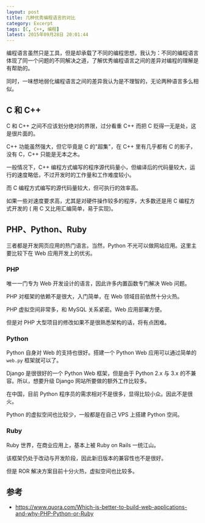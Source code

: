 ```yaml
---
layout: post
title: 几种优秀编程语言的对比
category: Excerpt
tags: [C, C++, 编程]
latest: 2015年09月28日 20:01:44
---
```


编程语言虽然只是工具，但是却承载了不同的编程思想，我认为：不同的编程语言体现了同一个问题的不同解决之道，了解优秀编程语言之间的差异对编程的理解是有帮助的。

同时，一味想地弱化编程语言之间的差异我认为是不理智的，无论两种语言多么相似。

C  和 C++
-

C 和 C++ 之间不应该划分绝对的界限，过分看重 C++ 而把 C 贬得一无是处，这是很片面的。

C++ 功能虽然强大，但它毕竟是 C 的"超集"，在 C++ 里有几乎都有 C 的影子，没有 C，C++ 只能是无本之木。

一般情况下，C++ 编程方式编写的程序源代码量小，但编译后的代码量较大，运行的速度略低，不过开发时的工作量和工作难度较小。

而 C 编程方式编写的源代码量较大，但可执行的效率高。

如果一些对速度要求高，尤其是对硬件操作较多的程序，大多数还是用 C 编程方式开发的 ( 用 C 又比用汇编简单，易于实现)。

PHP、Python、Ruby
-

三者都是开发网页应用的热门语言。当然，Python 不光可以做网站应用。这里主要比较下在 Web 应用开发上的优劣。

### PHP

唯一一门专为 Web 开发设计的语言，因此许多内置函数专门解决 Web 问题。

PHP 对框架的依赖不是很大，入门简单，在 Web 领域目前依然十分火热。

PHP 虚拟空间非常多，和 MySQL 关系紧密。Web 应用部署方便。

但是对 PHP 大型项目的修改如果不是很熟悉架构的话，将有点困难。

### Python

Python 自身对 Web 的支持也很好。搭建一个 Python Web 应用可以通过简单的 `web.py` 框架就可以了。

Django 是很很好的一个 Python Web 框架，但是由于 Python 2.x 与 3.x 的不兼容。所以，想要升级 Django 网站所要做的额外工作比较多。

在中国，目前 Python 程序员的需求相对不是很多，显得比较小众。因此不是很火。

Python 的虚拟空间也比较少，一般都是在自己 VPS 上搭建 Python 空间。

### Ruby

Ruby 世界，在商业应用上，基本上被 Ruby on Rails 一统江山。

该框架仍处于改动与开发阶段，因此新旧版本的兼容性也不是很好。

但是 ROR 解决方案目前十分火热，虚拟空间也比较多。


参考
-

- <https://www.quora.com/Which-is-better-to-build-web-applications-and-why-PHP-Python-or-Ruby>